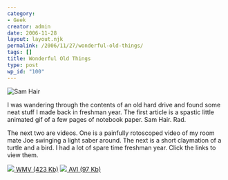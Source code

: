 ```yaml
---
category:
- Geek
creator: admin
date: 2006-11-28
layout: layout.njk
permalink: /2006/11/27/wonderful-old-things/
tags: []
title: Wonderful Old Things
type: post
wp_id: "100"
---
```


![Sam Hair](https://static.velvetcache.org/pages/2006/11/27/wonderful-old-things/samhair.gif)

I was wandering through the contents of an old hard drive and found some neat stuff I made back in freshman year.  The first article is a spastic little animated gif of a few pages of notebook paper.  Sam Hair.  Rad.

The next two are videos.  One is a painfully rotoscoped video of my room mate Joe swinging a light saber around.  The next is a short claymation of a turtle and a bird.  I had a lot of spare time freshman year. Click the links to view them.

[![](https://static.velvetcache.org/pages/2006/11/27/wonderful-old-things/Screenshot0.png) WMV (423 Kb)](https://static.velvetcache.org/pages/2006/11/27/wonderful-old-things/hesnojedi.wmv)
[![](https://static.velvetcache.org/pages/2006/11/27/wonderful-old-things/Screenshot1.png) AVI (97 Kb)](https://static.velvetcache.org/pages/2006/11/27/wonderful-old-things/LittleClayBird.avi)

